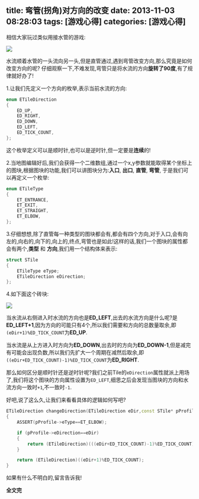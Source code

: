 title: 弯管(拐角)对方向的改变
date: 2013-11-03 08:28:03
tags: [游戏心得]
categories: [游戏心得]
---
相信大家玩过类似用接水管的游戏:

![][1]

水流顺着水管的一头流向另一头,但是直管通过,遇到弯管改变方向,那么究竟是如何改变方向的呢?
仔细观察一下,不难发现,弯管只是将水流的方向**旋转了90度**,有了规律就好办了!

<!--more-->

1.让我们先定义一个方向的枚举,表示当前水流的方向:

```c++
enum ETileDirection
{
    ED_UP,
    ED_RIGHT,
    ED_DOWN,
    ED_LEFT,
    ED_TICK_COUNT,
};
```
这个枚举定义可以是顺时针,也可以是逆时针,但一定要是**连续**的!

2.当地图编辑好后,我们会获得一个二维数组,通过一个x,y参数就能取得某个坐标上的图块,根据图块的功能,我们可以讲图块分为:**入口**, **出口**, **直管**, **弯管**, 于是我们可以再定义一个枚举:
```c++
enum ETileType
{
    ET_ENTRANCE,
    ET_EXIT,
    ET_STRAIGHT,
    ET_ELBOW,
};
```

3.仔细想想,除了直管每一种类型的图块都会有,都会有四个方向,对于入口,会有向左的,向右的,向下的,向上的,终点,弯管也是如此!这样的话,我们一个图块的属性都会有两个,**类型** 和 **方向**,我们用一个结构体来表示:
```c++
struct STile
{
    ETileType eType;
    ETileDirection eDirection;
};
```

4.如下面这个砖块:

![][2]

当水流从右侧进入时水流的方向也是**ED_LEFT**,出去的水流方向是什么呢?是**ED_LEFT+1**,因为方向的可能只有4个,所以我们需要和方向的总数量取余,即``(eDir+1)%ED_TICK_COUNT``为**ED_UP**.

当水流是从上方进入时方向为**ED_DOWN**,出去时的方向为**ED_DOWN-1**,但是减完有可能会出现负数,所以我们先扩大一个周期在减然后取余,即``((eDir+ED_TICK_COUNT)-1)%ED_TICK_COUNT``为**ED_RIGHT**.

那么如何区分是顺时针还是逆时针呢?我们之前Tile的``eDirection``属性就派上用场了,我们将这个图块的方向属性设置为``ED_LEFT``,细思之后会发现当图块的方向和水流方向一致时``+1``,不一致时``-1``.

好吧,说了这么久,让我们来看看具体的逻辑如何写吧?

```c++
ETileDirection changeDirection(ETileDirection eDir,const STile* pProfile )
{
	ASSERT(pProfile->eType==ET_ELBOW);

	if (pProfile->eDirection==eDir)
	{
		return (ETileDirection)(((eDir+ED_TICK_COUNT)-1)%ED_TICK_COUNT);
	}

	return (ETileDirection)((eDir+1)%ED_TICK_COUNT);
}
```
如果有什么不明白的,留言告诉我!

**全文完**

  [1]:http://ww4.sinaimg.cn/large/7f870d23jw1ea3z15mhgyj208c069jrj.jpg
  [2]:http://ww1.sinaimg.cn/large/7f870d23jw1ea7hnpwq2qj205z062mx5.jpg